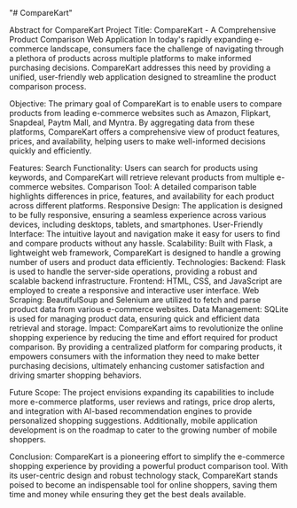 "# CompareKart"

Abstract for CompareKart Project
Title: CompareKart - A Comprehensive Product Comparison Web Application
In today's rapidly expanding e-commerce landscape, consumers face the challenge of navigating through a plethora of products across multiple platforms to make informed purchasing decisions. CompareKart addresses this need by providing a unified, user-friendly web application designed to streamline the product comparison process.

Objective:
The primary goal of CompareKart is to enable users to compare products from leading e-commerce websites such as Amazon, Flipkart, Snapdeal, Paytm Mall, and Myntra. By aggregating data from these platforms, CompareKart offers a comprehensive view of product features, prices, and availability, helping users to make well-informed decisions quickly and efficiently.

Features:
Search Functionality: Users can search for products using keywords, and CompareKart will retrieve relevant products from multiple e-commerce websites.
Comparison Tool: A detailed comparison table highlights differences in price, features, and availability for each product across different platforms.
Responsive Design: The application is designed to be fully responsive, ensuring a seamless experience across various devices, including desktops, tablets, and smartphones.
User-Friendly Interface: The intuitive layout and navigation make it easy for users to find and compare products without any hassle.
Scalability: Built with Flask, a lightweight web framework, CompareKart is designed to handle a growing number of users and product data efficiently.
Technologies:
Backend: Flask is used to handle the server-side operations, providing a robust and scalable backend infrastructure.
Frontend: HTML, CSS, and JavaScript are employed to create a responsive and interactive user interface.
Web Scraping: BeautifulSoup and Selenium are utilized to fetch and parse product data from various e-commerce websites.
Data Management: SQLite is used for managing product data, ensuring quick and efficient data retrieval and storage.
Impact:
CompareKart aims to revolutionize the online shopping experience by reducing the time and effort required for product comparison. By providing a centralized platform for comparing products, it empowers consumers with the information they need to make better purchasing decisions, ultimately enhancing customer satisfaction and driving smarter shopping behaviors.

Future Scope:
The project envisions expanding its capabilities to include more e-commerce platforms, user reviews and ratings, price drop alerts, and integration with AI-based recommendation engines to provide personalized shopping suggestions. Additionally, mobile application development is on the roadmap to cater to the growing number of mobile shoppers.

Conclusion:
CompareKart is a pioneering effort to simplify the e-commerce shopping experience by providing a powerful product comparison tool. With its user-centric design and robust technology stack, CompareKart stands poised to become an indispensable tool for online shoppers, saving them time and money while ensuring they get the best deals available.